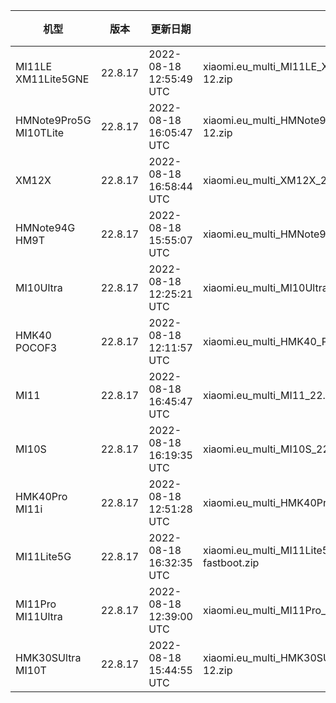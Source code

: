| 机型 | 版本 | 更新日期 | 文件名 | 大小 | 下载链接 |
| ---- | ---- | ---- | ---- | ---- | ---- |
| MI11LE XM11Lite5GNE | 22.8.17 | 2022-08-18 12:55:49 UTC | xiaomi.eu_multi_MI11LE_XM11Lite5GNE_22.8.17_v13-12.zip | 3.8 GB | [SourceForge](https://sourceforge.net/projects/xiaomi-eu-multilang-miui-roms/files/xiaomi.eu/MIUI-WEEKLY-RELEASES/22.8.17/xiaomi.eu_multi_MI11LE_XM11Lite5GNE_22.8.17_v13-12.zip/download) |
| HMNote9Pro5G MI10TLite | 22.8.17 | 2022-08-18 16:05:47 UTC | xiaomi.eu_multi_HMNote9Pro5G_MI10TLite_22.8.17_v13-12.zip | 3.5 GB | [SourceForge](https://sourceforge.net/projects/xiaomi-eu-multilang-miui-roms/files/xiaomi.eu/MIUI-WEEKLY-RELEASES/22.8.17/xiaomi.eu_multi_HMNote9Pro5G_MI10TLite_22.8.17_v13-12.zip/download) |
| XM12X | 22.8.17 | 2022-08-18 16:58:44 UTC | xiaomi.eu_multi_XM12X_22.8.17_v13-12.zip | 3.8 GB | [SourceForge](https://sourceforge.net/projects/xiaomi-eu-multilang-miui-roms/files/xiaomi.eu/MIUI-WEEKLY-RELEASES/22.8.17/xiaomi.eu_multi_XM12X_22.8.17_v13-12.zip/download) |
| HMNote94G HM9T | 22.8.17 | 2022-08-18 15:55:07 UTC | xiaomi.eu_multi_HMNote94G_HM9T_22.8.17_v13-12.zip | 3.3 GB | [SourceForge](https://sourceforge.net/projects/xiaomi-eu-multilang-miui-roms/files/xiaomi.eu/MIUI-WEEKLY-RELEASES/22.8.17/xiaomi.eu_multi_HMNote94G_HM9T_22.8.17_v13-12.zip/download) |
| MI10Ultra | 22.8.17 | 2022-08-18 12:25:21 UTC | xiaomi.eu_multi_MI10Ultra_22.8.17_v13-12.zip | 3.8 GB | [SourceForge](https://sourceforge.net/projects/xiaomi-eu-multilang-miui-roms/files/xiaomi.eu/MIUI-WEEKLY-RELEASES/22.8.17/xiaomi.eu_multi_MI10Ultra_22.8.17_v13-12.zip/download) |
| HMK40 POCOF3 | 22.8.17 | 2022-08-18 12:11:57 UTC | xiaomi.eu_multi_HMK40_POCOF3_22.8.17_v13-12.zip | 3.7 GB | [SourceForge](https://sourceforge.net/projects/xiaomi-eu-multilang-miui-roms/files/xiaomi.eu/MIUI-WEEKLY-RELEASES/22.8.17/xiaomi.eu_multi_HMK40_POCOF3_22.8.17_v13-12.zip/download) |
| MI11 | 22.8.17 | 2022-08-18 16:45:47 UTC | xiaomi.eu_multi_MI11_22.8.17_v13-12.zip | 4.0 GB | [SourceForge](https://sourceforge.net/projects/xiaomi-eu-multilang-miui-roms/files/xiaomi.eu/MIUI-WEEKLY-RELEASES/22.8.17/xiaomi.eu_multi_MI11_22.8.17_v13-12.zip/download) |
| MI10S | 22.8.17 | 2022-08-18 16:19:35 UTC | xiaomi.eu_multi_MI10S_22.8.17_v13-12.zip | 3.8 GB | [SourceForge](https://sourceforge.net/projects/xiaomi-eu-multilang-miui-roms/files/xiaomi.eu/MIUI-WEEKLY-RELEASES/22.8.17/xiaomi.eu_multi_MI10S_22.8.17_v13-12.zip/download) |
| HMK40Pro MI11i | 22.8.17 | 2022-08-18 12:51:28 UTC | xiaomi.eu_multi_HMK40Pro_MI11i_22.8.17_v13-12.zip | 4.0 GB | [SourceForge](https://sourceforge.net/projects/xiaomi-eu-multilang-miui-roms/files/xiaomi.eu/MIUI-WEEKLY-RELEASES/22.8.17/xiaomi.eu_multi_HMK40Pro_MI11i_22.8.17_v13-12.zip/download) |
| MI11Lite5G | 22.8.17 | 2022-08-18 16:32:35 UTC | xiaomi.eu_multi_MI11Lite5G_22.8.17_v13-12-fastboot.zip | 4.2 GB | [SourceForge](https://sourceforge.net/projects/xiaomi-eu-multilang-miui-roms/files/xiaomi.eu/MIUI-WEEKLY-RELEASES/22.8.17/xiaomi.eu_multi_MI11Lite5G_22.8.17_v13-12-fastboot.zip/download) |
| MI11Pro MI11Ultra | 22.8.17 | 2022-08-18 12:39:00 UTC | xiaomi.eu_multi_MI11Pro_MI11Ultra_22.8.17_v13-12.zip | 4.2 GB | [SourceForge](https://sourceforge.net/projects/xiaomi-eu-multilang-miui-roms/files/xiaomi.eu/MIUI-WEEKLY-RELEASES/22.8.17/xiaomi.eu_multi_MI11Pro_MI11Ultra_22.8.17_v13-12.zip/download) |
| HMK30SUltra MI10T | 22.8.17 | 2022-08-18 15:44:55 UTC | xiaomi.eu_multi_HMK30SUltra_MI10T_22.8.17_v13-12.zip | 3.6 GB | [SourceForge](https://sourceforge.net/projects/xiaomi-eu-multilang-miui-roms/files/xiaomi.eu/MIUI-WEEKLY-RELEASES/22.8.17/xiaomi.eu_multi_HMK30SUltra_MI10T_22.8.17_v13-12.zip/download) |
